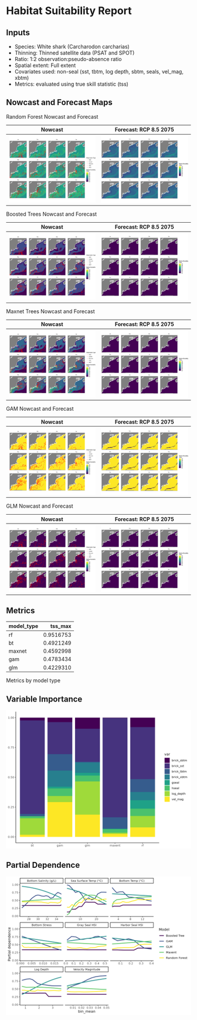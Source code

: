 Habitat Suitability Report
================

## Inputs

- Species: White shark (Carcharodon carcharias)
- Thinning: Thinned satellite data (PSAT and SPOT)
- Ratio: 1:2 observation:pseudo-absence ratio
- Spatial extent: Full extent
- Covariates used: non-seal (sst, tbtm, log depth, sbtm, seals, vel_mag,
  xbtm)
- Metrics: evaluated using true skill statistic (tss)

## Nowcast and Forecast Maps

Random Forest Nowcast and Forecast

| Nowcast | Forecast: RCP 8.5 2075 |
|:--:|:--:|
| ![](../../../../tidy_reports/versions/c21/000620/c21.000620.01_12_rf_compiled_casts.png) | ![](../../../../tidy_reports/versions/c21/000624/c21.000624.01_12_rf_compiled_casts.png) |

Boosted Trees Nowcast and Forecast

| Nowcast | Forecast: RCP 8.5 2075 |
|:--:|:--:|
| ![](../../../../tidy_reports/versions/c21/000620/c21.000620.01_12_bt_compiled_casts.png) | ![](../../../../tidy_reports/versions/c21/000624/c21.000624.01_12_bt_compiled_casts.png) |

Maxnet Trees Nowcast and Forecast

| Nowcast | Forecast: RCP 8.5 2075 |
|:--:|:--:|
| ![](../../../../tidy_reports/versions/c21/000620/c21.000620.01_12_maxent_compiled_casts.png) | ![](../../../../tidy_reports/versions/c21/000624/c21.000624.01_12_maxent_compiled_casts.png) |

GAM Nowcast and Forecast

| Nowcast | Forecast: RCP 8.5 2075 |
|:--:|:--:|
| ![](../../../../tidy_reports/versions/c21/000620/c21.000620.01_12_gam_compiled_casts.png) | ![](../../../../tidy_reports/versions/c21/000624/c21.000624.01_12_gam_compiled_casts.png) |

GLM Nowcast and Forecast

| Nowcast | Forecast: RCP 8.5 2075 |
|:--:|:--:|
| ![](../../../../tidy_reports/versions/c21/000620/c21.000620.01_12_glm_compiled_casts.png) | ![](../../../../tidy_reports/versions/c21/000624/c21.000624.01_12_glm_compiled_casts.png) |

## Metrics

| model_type |   tss_max |
|:-----------|----------:|
| rf         | 0.9516753 |
| bt         | 0.4921249 |
| maxnet     | 0.4592998 |
| gam        | 0.4783434 |
| glm        | 0.4229310 |

Metrics by model type

## Variable Importance

![](m21.00062_tidy_compiled_files/figure-gfm/variable_importance-1.png)

## Partial Dependence

![](m21.00062_tidy_compiled_files/figure-gfm/partial_dependence-1.png)
